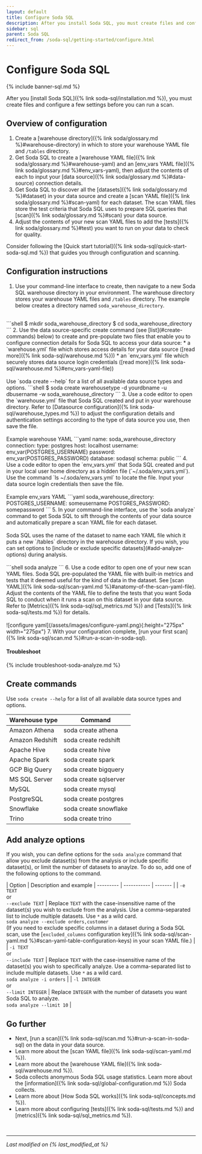 ```yaml
---
layout: default
title: Configure Soda SQL
description: After you install Soda SQL, you must create files and configure a few settings before you can run a scan. Access an Overview of configuration details.
sidebar: sql
parent: Soda SQL
redirect_from: /soda-sql/getting-started/configure.html
---
```


# Configure Soda SQL

{% include banner-sql.md %}

After you [install Soda SQL]({% link soda-sql/installation.md %}), you must create files and configure a few settings before you can run a scan.

## Overview of configuration 

1. Create a [warehouse directory]({% link soda/glossary.md %}#warehouse-directory) in which to store your warehouse YAML file and `/tables` directory.
2. Get Soda SQL to create a [warehouse YAML file]({% link soda/glossary.md %}#warehouse-yaml) and an [env_vars YAML file]({% link soda/glossary.md %}#env_vars-yaml), then adjust the contents of each to input your [data source]({% link soda/glossary.md %}#data-source) connection details.
3. Get Soda SQL to discover all the [datasets]({% link soda/glossary.md %}#dataset) in your data source and create a [scan YAML file]({% link soda/glossary.md %}#scan-yaml) for each dataset. The scan YAML files store the test criteria that Soda SQL uses to prepare SQL queries that [scan]({% link soda/glossary.md %}#scan) your data source.
4. Adjust the contents of your new scan YAML files to add the [tests]({% link soda/glossary.md %}#test) you want to run on your data to check for quality.

Consider following the [Quick start tutorial]({% link soda-sql/quick-start-soda-sql.md %}) that guides you through configuration and scanning.

## Configuration instructions

1. Use your command-line interface to create, then navigate to a new Soda SQL warehouse directory in your environment. The warehouse directory stores your warehouse YAML files and `/tables` directory. The example below creates a directory named `soda_warehouse_directory`.<br />
<br />
```shell
$ mkdir soda_warehouse_directory
$ cd soda_warehouse_directory
```
2. Use the data source-specific create command (see [list](#create-commands) below) to create and pre-populate two files that enable you to configure connection details for Soda SQL to access your data source:
* a `warehouse.yml` file which stores access details for your data source ([read more]({% link soda-sql/warehouse.md %}))
* an `env_vars.yml` file which securely stores data source login credentials ([read more]({% link soda-sql/warehouse.md %}#env_vars-yaml-file))<br />
<br />
Use `soda create --help` for a list of all available data source types and options.
```shell
$ soda create warehousetype -d yourdbname -u dbusername -w soda_warehouse_directory 
```
3. Use a code editor to open the `warehouse.yml` file that Soda SQL created and put in your warehouse directory. Refer to [Datasource configuration]({% link soda-sql/warehouse_types.md %}) to adjust the configuration details and authentication settings according to the type of data source you use, then save the file.<br />
<br />
Example warehouse YAML
```yaml
name: soda_warehouse_directory
connection:
  type: postgres
  host: localhost
  username: env_var(POSTGRES_USERNAME)
  password: env_var(POSTGRES_PASSWORD)
  database: sodasql
  schema: public
```
4. Use a code editor to open the `env_vars.yml` that Soda SQL created and put in your local user home directory as a hidden file (`~/.soda/env_vars.yml`). Use the command `ls ~/.soda/env_vars.yml` to locate the file. Input your data source login credentials then save the file.<br />
<br />
Example env_vars YAML
```yaml
soda_warehouse_directory:
  POSTGRES_USERNAME: someusername
  POSTGRES_PASSWORD: somepassword
```
5. In your command-line interface, use the `soda analyze` command to get Soda SQL to sift through the contents of your data source and automatically prepare a scan YAML file for each dataset. <br /><br />Soda SQL uses the name of the dataset to name each YAML file which it puts a new `/tables` directory in the warehouse directory. If you wish, you can set options to [include or exclude specific datasets](#add-analyze-options) during analysis.<br /> 
<br />
```shell
soda analyze
```
6. Use a code editor to open one of your new scan YAML files. Soda SQL pre-populated the YAML file with built-in metrics and tests that it deemed useful for the kind of data in the dataset. See [scan YAML]({% link soda-sql/scan-yaml.md %}#anatomy-of-the-scan-yaml-file). <br /> Adjust the contents of the YAML file to define the tests that you want Soda SQL to conduct when it runs a scan on this dataset in your data source. Refer to [Metrics]({% link soda-sql/sql_metrics.md %}) and [Tests]({% link soda-sql/tests.md %}) for details. <br />
<br />
![configure yaml](/assets/images/configure-yaml.png){:height="275px" width="275px"}
7. With your configuration complete, [run your first scan]({% link soda-sql/scan.md %}#run-a-scan-in-soda-sql).

#### Troubleshoot

{% include troubleshoot-soda-analyze.md %}

## Create commands

Use `soda create --help` for a list of all available data source types and options.

|Warehouse type  | Command               |
|--------------- | --------------------- |
| Amazon Athena  | soda create athena    |
| Amazon Redshift| soda create redshift  |
| Apache Hive    | soda create hive      |
| Apache Spark   | soda create spark     |
| GCP Big Query  | soda create bigquery  |
| MS SQL Server  | soda create sqlserver |
| MySQL          | soda create mysql     |
| PostgreSQL     | soda create postgres  |
| Snowflake      | soda create snowflake |
| Trino          | soda create trino     |


## Add analyze options 

If you wish, you can define options for the `soda analyze` command that allow you exclude dataset(s) from the analysis or include specific dataset(s), or limit the number of datasets to anaylze. To do so, add one of the following options to the command.

| Option | Description and example
| --------- | ----------- | ------- |
| `-e TEXT` <br />or <br />`--exclude TEXT` | Replace `TEXT` with the case-insensitive name of the dataset(s) you wish to exclude from the analysis. Use a comma-separated list to include multiple datasets. Use `*` as a wild card. <br /> `soda analyze --exclude orders,customer` <br /> (If you need to exclude specific columns in a dataset during a Soda SQL scan, use the [`excluded_columns` configuration key]({% link soda-sql/scan-yaml.md %}#scan-yaml-table-configuration-keys) in your scan YAML file.) |
| `-i TEXT` <br />or <br />`--include TEXT` | Replace `TEXT` with the case-insensitive name of the dataset(s) you wish to specifically analyze. Use a comma-separated list to include multiple datasets. Use `*` as a wild card. <br /> `soda analyze -i orders` |
| `-l INTEGER` <br />or <br />`--limit INTEGER` | Replace `INTEGER` with the number of datasets you want Soda SQL to analyze. <br /> `soda analyze --limit 10` |


## Go further

* Next, [run a scan]({% link soda-sql/scan.md %}#run-a-scan-in-soda-sql) on the data in your data source.
* Learn more about the [scan YAML file]({% link soda-sql/scan-yaml.md %}).
* Learn more about the [warehouse YAML file]({% link soda-sql/warehouse.md %}).
* Soda collects anonymous Soda SQL usage statistics. Learn more about the [information]({% link soda-sql/global-configuration.md %}) Soda collects.
* Learn more about [How Soda SQL works]({% link soda-sql/concepts.md %}).
* Learn more about configuring [tests]({% link soda-sql/tests.md %}) and [metrics]({% link soda-sql/sql_metrics.md %}).


<br />

---
*Last modified on {% last_modified_at %}*